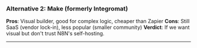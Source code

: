 ### **Alternative 2: Make (formerly Integromat)**

**Pros**: Visual builder, good for complex logic, cheaper than Zapier
**Cons**: Still SaaS (vendor lock-in), less popular (smaller community)
**Verdict**: If we want visual but don't trust N8N's self-hosting.

---
